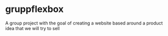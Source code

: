 # gruppflexbox
A group project with the goal of creating a website based around a product idea that we will try to sell
